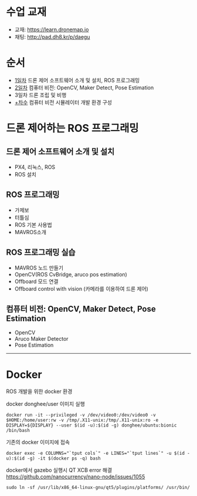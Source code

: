 # 수업 교재

 - 교재: https://learn.dronemap.io
 - 채팅: http://pad.dh8.kr/p/daegu

# 순서
 - [1일차](https://raw.githack.com/donghee/CodingLife/master/20180724/PX4-Dev-Workshop/mini/1.html) 드론 제어 소프트웨어 소개 및 설치, ROS 프로그래밍
 - [2일차](https://raw.githack.com/donghee/CodingLife/master/20180724/PX4-Dev-Workshop/min/2.html) 컴퓨터 비전: OpenCV, Maker Detect, Pose Estimation
 - 3일차 드론 조립 및 비행
 - [+차수](https://raw.githack.com/donghee/CodingLife/master/20180724/PX4-Dev-Workshop/mini/3.html) 컴퓨터 비전 시뮬레이터 개발 환경 구성

# 드론 제어하는 ROS 프로그래밍

## 드론 제어 소프트웨어 소개 및 설치
 - PX4, 리눅스, ROS
 - ROS 설치

## ROS 프로그래밍
 - 가제보
 - 터틀심
 - ROS 기본 사용법
 - MAVROS소개

## ROS 프로그래밍 실습
 - MAVROS 노드 만들기
 - OpenCV(ROS CvBridge, aruco pos estimation)
 - Offboard 모드 연결
 - Offboard control with vision (카메라를 이용하여 드론 제어)

## 컴퓨터 비전: OpenCV, Maker Detect, Pose Estimation
 - OpenCV
 - Aruco Maker Detector
 - Pose Estimation

----

# Docker

ROS 개발을 위한  docker 환경

docker donghee/user 이미지 실행

```
docker run -it --privileged -v /dev/video0:/dev/video0 -v $HOME:/home/user:rw -v /tmp/.X11-unix:/tmp/.X11-unix:ro -e DISPLAY=${DISPLAY} --user $(id -u):$(id -g) donghee/ubuntu:bionic /bin/bash
```

기존의 docker 이미지에 접속

```
docker exec -e COLUMNS="`tput cols`" -e LINES="`tput lines`" -u $(id -u):$(id -g) -it $(docker ps -q) bash
```

docker에서 gazebo 실행시 QT XCB error 해결 https://github.com/nanocurrency/nano-node/issues/1055
```
sudo ln -sf /usr/lib/x86_64-linux-gnu/qt5/plugins/platforms/ /usr/bin/
```
